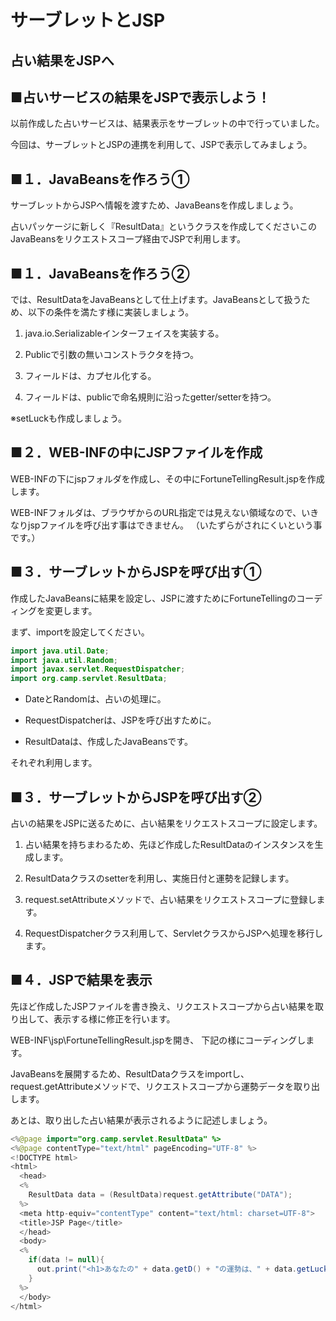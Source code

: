 # サーブレットとJSP
## 占い結果をJSPへ

## ■占いサービスの結果をJSPで表示しよう！

以前作成した占いサービスは、結果表示をサーブレットの中で行っていました。

今回は、サーブレットとJSPの連携を利用して、JSPで表示してみましょう。

## ■１．JavaBeansを作ろう①

サーブレットからJSPへ情報を渡すため、JavaBeansを作成しましょう。

占いパッケージに新しく『ResultData』というクラスを作成してくださいこのJavaBeansをリクエストスコープ経由でJSPで利用します。


## ■１．JavaBeansを作ろう②

では、ResultDataをJavaBeansとして仕上げます。JavaBeansとして扱うため、以下の条件を満たす様に実装しましょう。


1. java.io.Serializableインターフェイスを実装する。

2. Publicで引数の無いコンストラクタを持つ。

3. フィールドは、カプセル化する。

4. フィールドは、publicで命名規則に沿ったgetter/setterを持つ。

※setLuckも作成しましょう。



## ■２．WEB-INFの中にJSPファイルを作成

WEB-INFの下にjspフォルダを作成し、その中にFortuneTellingResult.jspを作成します。

WEB-INFフォルダは、ブラウザからのURL指定では見えない領域なので、いきなりjspファイルを呼び出す事はできません。
（いたずらがされにくいという事です。）



## ■３．サーブレットからJSPを呼び出す①

作成したJavaBeansに結果を設定し、JSPに渡すためにFortuneTellingのコーディングを変更します。

まず、importを設定してください。

```java
import java.util.Date;
import java.util.Random;
import javax.servlet.RequestDispatcher;
import org.camp.servlet.ResultData;
```

* DateとRandomは、占いの処理に。

* RequestDispatcherは、JSPを呼び出すために。

* ResultDataは、作成したJavaBeansです。

それぞれ利用します。


## ■３．サーブレットからJSPを呼び出す②

占いの結果をJSPに送るために、占い結果をリクエストスコープに設定します。


1. 占い結果を持ちまわるため、先ほど作成したResultDataのインスタンスを生成します。

2. ResultDataクラスのsetterを利用し、実施日付と運勢を記録します。

3. request.setAttributeメソッドで、占い結果をリクエストスコープに登録します。

4. RequestDispatcherクラス利用して、ServletクラスからJSPへ処理を移行します。


## ■４．JSPで結果を表示

先ほど作成したJSPファイルを書き換え、リクエストスコープから占い結果を取り出して、表示する様に修正を行います。

WEB-INF\jsp\FortuneTellingResult.jspを開き、
下記の様にコーディングします。

JavaBeansを展開するため、ResultDataクラスをimportし、request.getAttributeメソッドで、リクエストスコープから運勢データを取り出します。

あとは、取り出した占い結果が表示されるように記述しましょう。


```java
<%@page import="org.camp.servlet.ResultData" %>
<%@page contentType="text/html" pageEncoding="UTF-8" %>
<!DOCTYPE html>
<html>
  <head>
  <%
    ResultData data = (ResultData)request.getAttribute("DATA");
  %>
  <meta http-equiv="contentType" content="text/html: charset=UTF-8">
  <title>JSP Page</title>
  </head>
  <body>
  <%
    if(data != null){
      out.print("<h1>あなたの" + data.getD() + "の運勢は、" + data.getLuck() + "です</h1>");
    }
  %>
  </body>
</html>

```
